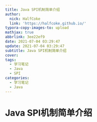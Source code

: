 ```yaml
---
title: Java SPI机制简单介绍
author:
  nick: HalfCoke
  link: 'https://halfcoke.github.io/'
typora-copy-images-to: upload
mathjax: true
abbrlink: 3ee22ef9
date: 2021-07-04 03:29:47
update: 2021-07-04 03:29:47
subtitle: Java SPI机制简单介绍
cover:
tags:
  - 学习笔记
  - Java
  - SPI
categories:
  - 学习笔记
  - Java
---
```


# Java SPI机制简单介绍

